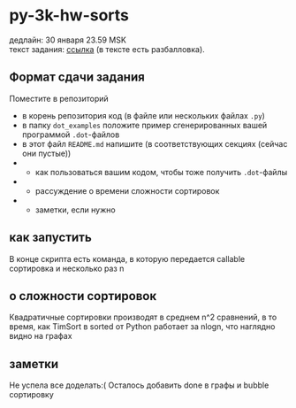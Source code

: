 # py-3k-hw-sorts
дедлайн: 30 января 23.59 MSK  
текст задания: [ссылка](task_desc/Домашнее%20задание%20про%20сортировки.md) (в тексте есть разбалловка).

## Формат сдачи задания
Поместите в репозиторий
* в корень репозитория код (в файле или нескольких файлах `.py`)
* в папку `dot_examples` положите пример сгенерированных вашей программой `.dot`-файлов
* в этот файл `README.md` напишите (в соответствующих секциях (сейчас они пустые))
* * как пользоваться вашим кодом, чтобы тоже получить `.dot`-файлы
* * рассуждение о времени сложности сортировок
* * заметки, если нужно

## как запустить
В конце скрипта есть команда, в которую передается callable сортировка и несколько раз n

## о сложности сортировок
Квадратичные сортировки производят в среднем n^2 сравнений, в то время, как TimSort в sorted от Python работает за nlogn, что наглядно видно на графах
## заметки
Не успела все доделать:( Осталось добавить done в графы и bubble сортировку
